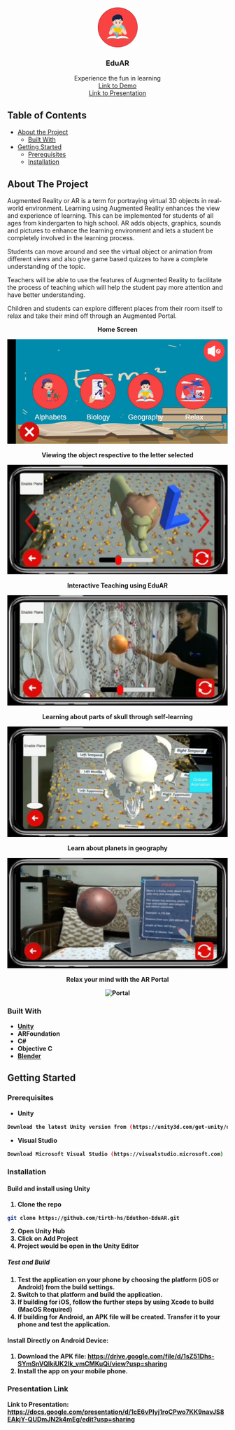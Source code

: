 <!-- PROJECT LOGO -->
<br />
<p align="center">
    <img src="images/logo.png" alt="Logo" width="91" height="91">

  <h3 align="center">EduAR</h3>

  <p align="center">
    Experience the fun in learning
    <br />
    <a href="https://www.youtube.com/watch?v=q8uJUzBZhGY&feature=youtu.be">Link to Demo</a><br />
    <a href="https://docs.google.com/presentation/d/1cE6vPIyj1roCPwo7KK9navJS8EAkjY-QUDmJN2k4mEg/edit?usp=sharing">Link to Presentation</a>
  </p>
</p>



<!-- TABLE OF CONTENTS -->
## Table of Contents

* [About the Project](#about-the-project)
  * [Built With](#built-with)
* [Getting Started](#getting-started)
  * [Prerequisites](#prerequisites)
  * [Installation](#installation)


<!-- ABOUT THE PROJECT -->
## About The Project

Augmented Reality or AR  is a term for portraying virtual 3D objects in  real-world environment. Learning using Augmented Reality enhances the view and experience of learning. This can be implemented for students of all ages from kindergarten to high school. AR adds objects, graphics, sounds and pictures to enhance the learning environment and lets a student be completely involved in the learning process.

Students can move around and see the virtual object or animation from different views and also give game based quizzes to have a complete understanding of the topic.

Teachers will be able to use the features of Augmented Reality to facilitate the process of teaching which will help the student pay more attention and have better understanding.

Children and students can explore different places from their room itself to relax and take their mind off through an Augmented Portal.

<p align="center">
<b>Home Screen</>
</p>
<p align="center">
    <img src="images/1.jpeg" alt="Home">
</p>
<p align="center">
<b>Viewing the object respective to the letter selected</>
</p>
<p align="center">
    <img src="images/2.jpeg" alt="Lion">
</p>
<p align="center">
<b>Interactive Teaching using EduAR</>
</p>
<p align="center">
    <img src="images/3.jpeg" alt="Teaching">
</p>
<p align="center">
<b>Learning about parts of skull through self-learning</>
</p>
<p align="center">
    <img src="images/4.jpeg" alt="Skull">
</p>
<p align="center">
<b>Learn about planets in geography</>
</p>
<p align="center">
    <img src="images/5.jpeg" alt="Mars">
</p>
<p align="center">
<b>Relax your mind with the AR Portal</>
</p>
<p align="center">
    <img src="images/6.jpeg" alt="Portal">
</p>



### Built With

* [Unity](https://unity.com)
* ARFoundation
* C#
* Objective C
* [Blender](https://www.blender.org)

<!-- GETTING STARTED -->
## Getting Started

### Prerequisites

* Unity
```sh
Download the latest Unity version from (https://unity3d.com/get-unity/download)
```
* Visual Studio
```sh
Download Microsoft Visual Studio (https://visualstudio.microsoft.com)
```

### Installation

#### Build and install using Unity 
1. Clone the repo
```sh
git clone https://github.com/tirth-hs/Eduthon-EduAR.git
```
2. Open Unity Hub
3. Click on Add Project
4. Project would be open in the Unity Editor

##### Test and Build

1. Test the application on your phone by choosing the platform (iOS or Android) from the build settings.
2. Switch to that platform and build the application.
3. If building for iOS, follow the further steps by using Xcode to build (MacOS Required)
4. If building for Android, an APK file will be created. Transfer it to your phone and test the application.

#### Install Directly on Android Device:

1. Download the APK file: https://drive.google.com/file/d/1sZ51Dhs-SYmSnVQlkiUK2Ik_vmCMKuQi/view?usp=sharing
2. Install the app on your mobile phone.

### Presentation Link
Link to Presentation: https://docs.google.com/presentation/d/1cE6vPIyj1roCPwo7KK9navJS8EAkjY-QUDmJN2k4mEg/edit?usp=sharing

